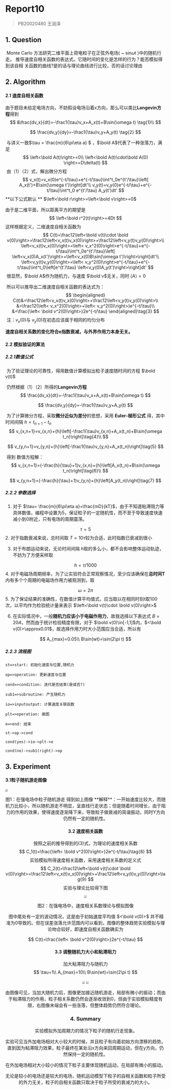 # Report10

> PB20020480 王润泽

## 1. Question

​	Monte Carlo 方法研究二维平面上荷电粒子在正弦外电场( ~ sin𝜔t )中的随机行走。 推导速度自相关函数的表达式。它随时间的变化是怎样的行为？能否模拟得到该自相 关函数的曲线?是的话与理论曲线进行比较，否的话讨论理由

## 2. Algorithm

#### 2.1 速度自相关函数

​	由于题目未给定电场方向，不妨假设电场沿着x方向，那么可以类比**Langevin方程**得到
$$
&\frac{dv_x}{dt}=-\frac1{\tau}v_x+A_x(t)+B\sin(\omega t) \tag{1}\\
$$

$$
\frac{dv_y}{dy}=-\frac1{\tau}v_y+A_y(t) \tag{2}
$$

​	与讲义一致$\tau = \frac{m}{6\pi\eta a} $  ，$\bold A$代表了一种涨落力，满足
$$
\left<\bold A(t)\right>=0\\
\left<\bold A(t)\cdot\bold A(0) \right>=D\delta(t)
$$
​	由（1）（2）式，解出微分方程
$$
v_x(t)=v_x(0)e^{-t/\tau}+e^{-t/\tau}\int^t_0e^{t'/\tau}\left[ A_x(t')+B\sin(\omega t')\right]dt'\\
v_y(t)=v_y(0)e^{-t/\tau}+e^{-t/\tau}\int^t_0 e^{t'/\tau} A_y(t')dt'
$$
**以下公式默认 ** $\left<\bold r\right>=\left<\bold v\right>=0$	

由于是二维平面，所以距离平方的期望是
$$
\left<\bold r^2(t)\right>=4Dt
$$
这样根据定义，二维速度自相关函数为
$$
C(t)=\frac12\left<\bold v(t)\cdot \bold v(0)\right>=\frac12\left<v_x(t)v_x(0)\right>+\frac12\left<v_y(t)v_y(0)\right>\\
\left<v_x(t)v_x(0)\right>=\left< v_x^2(0)\right>e^{-t/\tau}+e^{-t/\tau}\int^t_0e^{t'/\tau}\left[ \left<v_x(0)A_x(t')\right>+\left<v_x(0)B\sin(\omega t')\right>\right]dt'\\
\left<v_y(t)v_y(0)\right>=\left< v_y^2(0)\right>e^{-t/\tau}+e^{-t/\tau}\int^t_0\left[e^{t'/\tau} \left<v_y(0)A_y(t')\right>\right]dt'
$$
​	很显然，$\bold A$作为随机力，与速度 $\bold v$无关，同时 $\left<A\right>=0$

​	所以可以推导出二维速度自相关函数的表达式为：
$$
\begin{aligned}
C(t)&=\frac12\left<v_x(t)v_x(0)\right>+\frac12\left<v_y(t)v_y(0)\right>\\
&=\frac12(\left< v_x^2(0)\right>+\left< v_y^2(0)\right>)e^{-t/\tau}\\
&=\frac{\left< \bold v^2(0)\right>}2e^{-t/\tau}
\end{aligned}\tag{3}
$$
​	注：$v_x(0)$与 $v_y(0)$在初态应该属于相同的均匀分布

​	**速度自相关系数的变化符合e指数衰减，与外界作用力本身无关。**

#### 2.2 模拟验证的算法

##### 2.2.1数值公式

​	为了验证理论的可靠性，得用数值计算模拟出粒子速度随时间的方程 $\bold v(t)$

​	仍然根据（1）（2）所得的**Langevin方程**
$$
\frac{dv_x}{dt}=-\frac1{\tau}v_x+A_x(t)+B\sin(\omega t)
$$

$$
\frac{dv_y}{dy}=-\frac1{\tau}v_y+A_y(t) 
$$

​	为了计算微分方程，采取**微分近似为差分**的思想，采用 **Euler-梯形公式** 得，其中时间间隔 $h=t_{n+1}-t_n$
$$
v_{x,n+1}=v_{x,n}+{h}\left[-\frac1{\tau}v_{x,n}+A_x(t_n)+B\sin(\omega t_n)\right]\tag{4}\\
$$

$$
v_{y,n+1}=v_{y,n}+{h}\left[-\frac1{\tau}v_{y,n}+A_x(t_n)\right]\tag{5}
$$

​	得到 数值方程解：
$$
v_{x,n+1}=(-\frac{h}{\tau}+1)v_{x,n}+{h}\left[A_x(t_n)+B\sin(\omega t_n)\right]\tag{6}\\
$$

$$
v_{y,n+1}=(-\frac{h}{\tau}+1)v_{y,n}+{h}\left[A_y(t_n)\right]\tag{7}
$$

##### 2.2.2 参数选择

1. 对于 $\tau= \frac{m}{6\pi\eta a}=\frac{mD}{kT}$，由于不知道粘滞阻力等具体数值，编程中设置为5，保证粒子的一定随机性，而不至于导致速度快速减小到0附近，只有电场的周期震荡。	

$$
\tau=5
$$
2. 对于指数衰减来说，总时间取 $T=10\tau$较为合适，此时指数已衰减到很小

3. 对于布朗运动来说，无论时间间隔 $h$取的多么小，都不会影响整体运动轨迹，不妨为了方便采样取

$$
h=\tau/1000
$$
4. 对于电磁场周期频率，为了让实验符合正常观察情况，至少应该确保在**总时间T**内有多个个周期的电磁场作用力被观测到，取

$$
\omega = 2\pi
$$
5. 为了保证结果的准确性，在数值计算平均值式，应当取以在相同时刻t取100次，以平均作为检验统计量来表示 $\left<\bold v(t)\cdot \bold v(0)\right>$

6. 在实际情况中，一般**随机力应该小于电磁作用力**，故我选择以下表达式 $B=20A$，然而由于统计检验精度有限，对于 $\bold v(0)\in[-1,1]$内，$<\bold v(0)>\approx0.01$，故选择作用力时大小范围应当合适，所以有

$$
A_{max}=0.05\\
B\sin(wt)=\sin(2\pi t)
$$

##### 2.2.3 流程图

```flow
st=>start: 初始化速度与位置,随机力
 
op=>operation: 更新速度与位置
 
cond=>condition: 迭代是否结束(是或否?)
 
sub1=>subroutine: 产生随机力

io=>inputoutput: 计算速度关联函数

plt=>operation: 画图

e=>end: 结束
 
st->op->cond
 
cond(yes)->io->plt->e
 
cond(no)->sub1(right)->op
```

## 3. Experiment

#### 3.1粒子随机游走图像

<img src="F:\MyDocuments\Physics\Compututation Physics\Homework\hw10\random_walk.png" style="zoom:50%;" />

<center><p>图1：在强电场中粒子随机游走
得到如上图像
**解释**：一开始速度比较大，而随机力比较小，所以随机游走不明显，呈直线行走状态；但是随着时间增长，由于阻力的作用的效果，使得速度逐渐降下来，导致粒子做衰减的简谐振动，同时Y方向仍然有一定的随机性。

#### 3.2 速度相关函数

按照之前的推导得到的(3)式，为理论的速度相关系数
$$
C_1(t)=\frac{\left< \bold v^2(0)\right>}2e^{-t/\tau}\tag{8}
$$
实验模拟所得速度相关函数，采用速度相关系数的定义式
$$
C_2(t)=\frac12\left<\bold v(t)\cdot \bold v(0)\right>=\frac12\left<v_x(t)v_x(0)\right>+\frac12\left<v_y(t)v_y(0)\right>\tag{9}
$$
实验与理论比较得下图

<img src="F:\MyDocuments\Physics\Compututation Physics\Homework\hw10\covariance_v.png" style="zoom: 50%;" />

<center><p>图2：在强电场中，速度相关系数理论与模拟图像

​	图中尾处有一定的波动情况，这是由于初始速度平均值 $<\bold v(0)>$ 并不精准为0导致的。但在误差涨落允许范围内可以看到，图像的整体趋势实验模拟与理论吻合较好，即速度自相关函数确实为

$$
C(t)=\frac{\left< \bold v^2(0)\right>}2e^{-t/\tau}
$$


#### 3.3 调整随机力大小和粘滞阻力

加大粘滞阻力与随机力
$$
\tau=1\\
A_{max}=10\\
B\sin(wt)=\sin(2\pi t)
$$

<img src="F:\MyDocuments\Physics\Compututation Physics\Homework\hw10\random_walk2.png" style="zoom:50%;" />

<img src="F:\MyDocuments\Physics\Compututation Physics\Homework\hw10\covariance_v2.png" style="zoom:50%;" />





​	由图像可见，当加大随机力后，图像更加接近随机游走，局部有微小的振动；而由于粘滞阻力的作用，粒子相关系数仍然会逐渐收敛到0，但由于实验模拟精度有限，右图像末端会有一些涨落，但整体趋势仍然符合理论。



### 4. Summary

​	实验模拟外加周期力的情况下粒子的随机行走现象。

​	实验可见当外加电场相对大小较大的时候，并且粒子有向着初始方向漂移的趋势。直到因为粘滞阻力效果，粒子最终在某处沿x方向来回周期运动，但在y方向，仍然保持一定的随机性。

​	在外加电场相对大小较小的情况下粒子主要体现随机运动，在局部有微小的振动。

​	无论是较小的电场还是较大的电场，随机运动模型下粒子的自相关函数和粒子所受的外力无关，粒子的自相关函数只取决于粒子所受的衰减力的大小。